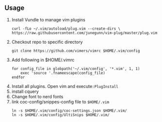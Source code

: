 ## Usage
1. Install Vundle to manage vim plugins
    ```shell
	curl -fLo ~/.vim/autoload/plug.vim --create-dirs \
    https://raw.githubusercontent.com/junegunn/vim-plug/master/plug.vim
	```
2. Checkout repo to specific directory
    ```shell
	git clone https://github.com/vimers/vimrc $HOME/.vim/config
	```
3. Add following in $HOME/.vimrc
    ```vim
	for config_file in globpath('~/.vim/config', '*.vim', 1, 1)
		exec 'source '.fnameescape(config_file)
	endfor
    ```
4. Install all plugins. Open vim and execute`:PlugInstall`
5. install cquery
6. Change font to nerd fonts
7. link coc-config/snippes-config file to `$HOME/.vim`
    ```shell
    ln -s $HOME/.vim/config/coc-settings.json $HOME/.vim/
    ln -s $HOME/.vim/config/UltiSnips $HOME/.vim/
    ```
